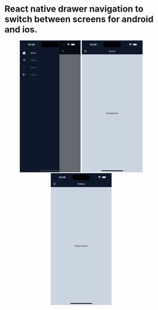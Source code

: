 # React native drawer navigation to switch between screens for android and ios.


<p align="center">
  <img src="screenshots/drawer.png" width="200">
  <img src="screenshots/home-screen.png" width="200">
  <img src="screenshots/orders-screen.png" width="200">
</p>




